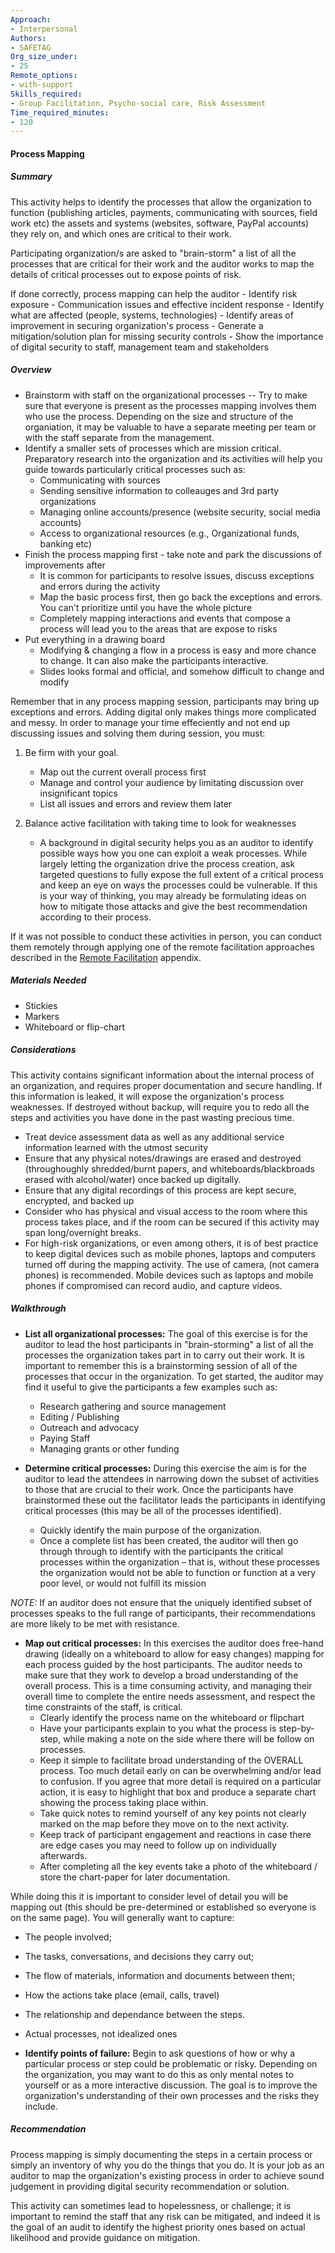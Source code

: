 ```yaml
---
Approach:
- Interpersonal
Authors:
- SAFETAG
Org_size_under:
- 25
Remote_options:
- with-support
Skills_required:
- Group Facilitation, Psycho-social care, Risk Assessment
Time_required_minutes:
- 120
---
```


#### Process Mapping

##### Summary

This activity helps to identify the processes that allow the organization to function (publishing articles, payments, communicating with sources, field work etc) the assets and systems (websites, software, PayPal accounts) they rely on, and which ones are critical to their work.

Participating organization/s are asked to "brain-storm" a list of all the processes that are critical for their work and the auditor works to map the details of critical processes out to expose points of risk.

If done correctly, process mapping can help the auditor
	- Identify risk exposure
	- Communication issues and effective incident response
	- Identify what are affected (people, systems, technologies)
	- Identify areas of improvement in securing organization's process
	- Generate a mitigation/solution plan for missing security controls
	- Show the importance of digital security to staff, management team and stakeholders

##### Overview

* Brainstorm with staff on the organizational processes -- Try to make sure that everyone is present as the processes mapping involves them who use the process. Depending on the size and structure of the organiation, it may be valuable to have a separate meeting per team or with the staff separate from the management.
* Identify a smaller sets of processes which are mission critical. Preparatory research into the organization and its activities will help you guide towards particularly critical processes such as:
  - Communicating with sources
  - Sending sensitive information to colleauges and 3rd party organizations
  - Managing online accounts/presence (website security, social media accounts)
  - Access to organizational resources (e.g., Organizational funds, banking etc)
* Finish the process mapping first - take note and park the discussions of improvements after
  - It is common for participants to resolve issues, discuss exceptions and errors during the activity
  - Map the basic process first, then go back the exceptions and errors. You can't prioritize until you have the whole picture
  - Completely mapping interactions and events that compose a process will lead you to the areas that are expose to risks
* Put everything in a drawing board
  - Modifying & changing a flow in a process is easy and more chance to change. It can also make the participants interactive.
  - Slides looks formal and official, and somehow difficult to change and modify

Remember that in any process mapping session, participants may bring up exceptions and errors. Adding digital only makes things more complicated and messy. In order to manage your time effeciently and not end up discussing issues and solving them during session, you must:

1. Be firm with your goal.
    - Map out the current overall process first
    - Manage and control your audience by limitating discussion over insignificant topics
    - List all issues and errors and review them later

2. Balance active facilitation with taking time to look for weaknesses
    - A background in digital security helps you as an auditor to identify possible ways how you one can exploit a weak processes. While largely letting the organization drive the process creation, ask targeted questions to fully expose the full extent of a critical process and keep an eye on ways the processes could be vulnerable. If this is your way of thinking, you may already be formulating ideas on how to mitigate those attacks and give the best recommendation according to their process.
    
If it was not possible to conduct these activities in person, you can conduct them remotely through applying one of the remote facilitation approaches described in the [Remote Facilitation](#appendix-remote-facilitation) appendix.

##### Materials Needed

* Stickies
* Markers
* Whiteboard or flip-chart

##### Considerations
This activity contains significant information about the internal process of an organization, and requires proper documentation and secure handling. If this information is leaked, it will expose the organization's process weaknesses. If destroyed without backup, will require you to redo all the steps and activities you have done in the past wasting precious time.

  - Treat device assessment data as well as any additional service information learned with the utmost security
  - Ensure that any physical notes/drawings are erased and destroyed (throughoughly shredded/burnt papers, and whiteboards/blackbroads erased with alcohol/water) once backed up digitally.
  - Ensure that any digital recordings of this process are kept secure, encrypted, and backed up
  - Consider who has physical and visual access to the room where this process takes place, and if the room can be secured if this activity may span long/overnight breaks.
  - For high-risk organizations, or even among others, it is of best practice to keep digital devices such as mobile phones, laptops and computers turned off during the mapping activity. The use of camera, (not camera phones) is recommended. Mobile devices such as laptops and mobile phones if compromised can record audio, and capture videos.

##### Walkthrough

  * **List all organizational processes:** The goal of this exercise is for the auditor to lead the host participants in "brain-storming" a list of all the processes the organization takes part in to carry out their work. It is important to remember this is a brainstorming session of all of the processes that occur in the organization. To get started, the auditor may find it useful to give the participants a few examples such as:

    * Research gathering and source management
    * Editing / Publishing
    * Outreach and advocacy
    * Paying Staff
    * Managing grants or other funding

  * **Determine critical processes:** During this exercise the aim is for the auditor to lead the attendees in narrowing down the subset of activities to those that are crucial to their work. Once the participants have brainstormed these out the facilitator leads the participants in identifying  critical processes (this may be all of the processes identified).
    * Quickly identify the main purpose of the organization.
    * Once a complete list has been created, the auditor will then go through through to identify with the participants the critical processes within the organization – that is, without these processes the organization would not be able to function or function at a very poor level, or would not fulfill its mission

*NOTE:* If an auditor does not ensure that the uniquely identified subset of processes speaks to the full range of participants, their recommendations are more likely to be met with resistance.

  * **Map out critical processes:** In this exercises the auditor does free-hand drawing (ideally on a whiteboard to allow for easy changes) mapping for each process guided by the host participants. The auditor needs to make sure that they work to develop a broad understanding of the overall process. This is a time consuming activity, and managing their overall time to complete the entire needs assessment, and respect the time constraints of the staff, is critical.
    * Clearly identify the process name on the whiteboard or flipchart
    * Have your participants explain to you what the process is step-by-step, while making a note on the side where there will be follow on processes.
    * Keep it simple to facilitate broad understanding of the OVERALL process. Too much detail early on can be overwhelming and/or lead to confusion. If you agree that more detail is required on a particular action, it is easy to highlight that box and produce a separate chart showing the process taking place within.
  	* Take quick notes to remind yourself of any key points not clearly marked on the map before they move on to the next activity.
    * Keep track of participant engagement and reactions in case there are edge cases you may need to follow up on individually afterwards.
  	* After completing all the key events take a photo of the whiteboard / store the chart-paper for later documentation.

While doing this it is important to consider level of detail you will be mapping out (this should be pre-determined or established so everyone is on the same page).  You will generally want to capture:

  * The people involved;
  * The tasks, conversations, and decisions they carry out;
  * The flow of materials, information and documents between them;
  * How the actions take place (email, calls, travel)
  * The relationship and dependance between the steps.
  * Actual processes, not idealized ones

* **Identify points of failure:** Begin to ask questions of how or why a particular process or step could be problematic or risky. Depending on the organization, you may want to do this as only mental notes to yourself or as a more interactive discussion.  The goal is to improve the organization's understanding of their own processes and the risks they include. 

##### Recommendation
Process mapping is simply documenting the steps in a certain process or simply an inventory of why you do the things that you do. It is your job as an auditor to map the organization's existing process in order to achieve sound judgement in providing digital security recommendation or solution.

This activity can sometimes lead to hopelessness, or challenge; it is important to remind the staff that any risk can be mitigated, and indeed it is the goal of an audit to identify the highest priority ones based on actual likelihood and provide guidance on mitigation.
